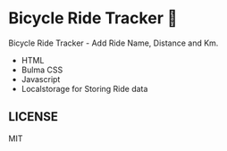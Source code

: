 # Bicycle Ride Tracker 🚴

Bicycle Ride Tracker - Add Ride Name, Distance and Km.

- HTML
- Bulma CSS
- Javascript
- Localstorage for Storing Ride data

## LICENSE

MIT
